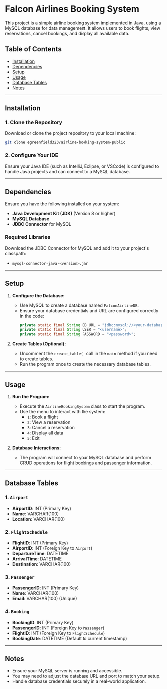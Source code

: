 # Falcon Airlines Booking System

This project is a simple airline booking system implemented in Java, using a MySQL database for data management. It allows users to book flights, view reservations, cancel bookings, and display all available data.

## Table of Contents
- [Installation](#installation)
- [Dependencies](#dependencies)
- [Setup](#setup)
- [Usage](#usage)
- [Database Tables](#database-tables)
- [Notes](#notes)

---

## Installation

### 1. Clone the Repository
Download or clone the project repository to your local machine:
```bash
git clone egreenfield323/airline-booking-system-public
```

### 2. Configure Your IDE
Ensure your Java IDE (such as IntelliJ, Eclipse, or VSCode) is configured to handle Java projects and can connect to a MySQL database.

---

## Dependencies

Ensure you have the following installed on your system:
- **Java Development Kit (JDK)** (Version 8 or higher)
- **MySQL Database**
- **JDBC Connector** for MySQL

### Required Libraries
Download the JDBC Connector for MySQL and add it to your project's classpath:
- `mysql-connector-java-<version>.jar`

---

## Setup

1. **Configure the Database:**
   - Use MySQL to create a database named `FalconAirlineDB`.
   - Ensure your database credentials and URL are configured correctly in the code:
     ```java
     private static final String DB_URL = "jdbc:mysql://<your-database-url>:<port>/<database-name>";
     private static final String USER = "<username>";
     private static final String PASSWORD = "<password>";
     ```

2. **Create Tables (Optional):**
   - Uncomment the `create_table()` call in the `main` method if you need to create tables.
   - Run the program once to create the necessary database tables.

---

## Usage

1. **Run the Program:**
   - Execute the `AirlineBookingSystem` class to start the program.
   - Use the menu to interact with the system:
     - `1`: Book a flight
     - `2`: View a reservation
     - `3`: Cancel a reservation
     - `4`: Display all data
     - `5`: Exit

2. **Database Interactions:**
   - The program will connect to your MySQL database and perform CRUD operations for flight bookings and passenger information.

---

## Database Tables

### 1. `Airport`
- **AirportID**: INT (Primary Key)
- **Name**: VARCHAR(100)
- **Location**: VARCHAR(100)

### 2. `FlightSchedule`
- **FlightID**: INT (Primary Key)
- **AirportID**: INT (Foreign Key to `Airport`)
- **DepartureTime**: DATETIME
- **ArrivalTime**: DATETIME
- **Destination**: VARCHAR(100)

### 3. `Passenger`
- **PassengerID**: INT (Primary Key)
- **Name**: VARCHAR(100)
- **Email**: VARCHAR(100) (Unique)

### 4. `Booking`
- **BookingID**: INT (Primary Key)
- **PassengerID**: INT (Foreign Key to `Passenger`)
- **FlightID**: INT (Foreign Key to `FlightSchedule`)
- **BookingDate**: DATETIME (Default to current timestamp)

---

## Notes
- Ensure your MySQL server is running and accessible.
- You may need to adjust the database URL and port to match your setup.
- Handle database credentials securely in a real-world application.